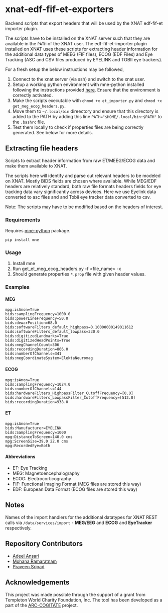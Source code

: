 # xnat-edf-fif-et-exporters
Backend scripts that export headers that will be used by the XNAT edf-fif-et importer plugin. 

The scripts have to be installed on the XNAT server such that they are available in the `PATH` of the XNAT user. The edf-fif-et-importer plugin installed on XNAT uses these scripts for extracting header information for the additional data types of MEEG (FIF files), ECOG (EDF Files) and Eye Tracking (ASC and CSV files produced by EYELINK and TOBII eye trackers).

For a fresh setup the below instructions may be followed,

1. Connect to the xnat server (via ssh) and switch to the xnat user.
2. Setup a working python environment with mne-python installed following the instructions provided [here](https://mne.tools/stable/install/manual_install.html). Ensure that the environment is correctly activated.
3. Make the scripts executable with `chmod +x et_importer.py` and `chmod +x get_meg_ecog_headers.py`.
4. Move them to `~/.local/bin` direectory and ensure that this directory is added to the PATH by adding this line `PATH="$HOME/.local/bin:$PATH"` to the `.bashrc` file.
5. Test them locally to check if properties files are being correctly generated. See below for more details.

## Extracting file headers
Scripts to extract header information from raw ET/MEEG/ECOG data and make them available to XNAT.

The scripts here will identify and parse out relevant headers to be modeled on XNAT. Mostly BIDS fields are chosen where available. While MEG/EDF headers are relatively standard, both raw file formats headers fields for eye tracking data vary significantly across devices. Here we use Eyelink data converted to asc files and and Tobii eye tracker data converted to csv.

Note: The scripts may have to be modified based on the headers of interest.

### Requirements
Requires [mne-python](https://mne.tools/stable/install/index.html) package.

`pip install mne`

### Usage

1. Install mne
2. Run get_et_meg_ecog_headers.py -f <file_name> -x
3. Should generate properties `*.prop` file with given header values.

### Examples

#### MEG

```
mpg:isAnon=True
bids:samplingFrequency=1000.0
bids:powerLineFrequency=50.0
bids:dewarPosition=68.0
bids:softwareFilters_default_highpass=0.10000000149011612
bids:softwareFilters_default_lowpass=330.0
bids:digitizedLandmarks=True
bids:digitizedHeadPoints=True
bids:megChannelCount=306
bids:recordingDuration=866.0
bids:numberOfChannels=341
bids:megCoordinateSystem=ElektaNeuromag
```

#### ECOG

```
mpg:isAnon=True
bids:samplingFrequency=1024.0
bids:numberOfChannels=144
bids:hardwareFilters_HighpassFilter_CutoffFrequency=[0.0]
bids:hardwareFilters_LowpassFilter_CutoffFrequency=[512.0]
bids:recordingDuration=938.0
```

#### ET

```
mpg:isAnon=True
bids:Manufacturer=EYELINK
bids:SamplingFrequency=1000
mpg:DistanceToScreen=140.0 cms
mpg:ScreenSize=39.0 22.0 cms
mpg:RecordedEye=Both
```

#### Abbreviations

- ET: Eye Tracking
- MEG: Magnetoencephalography
- ECOG: Electrocorticography
- FIF: Functional Imaging Format (MEG files are stored this way)
- EDF: European Data Format (ECOG files are stored this way)

## Notes
Names of the import handlers for the additional datatypes for XNAT REST calls via `/data/services/import` - **MEG/EEG** and **ECOG** and **EyeTracker** respectively.

## Repository Contributors
- [Adeel Ansari](https://github.com/adeel-ansari)
- [Mohana Ramaratnam](https://github.com/mohanakannan9)
- [Praveen Sripad](https://github.com/pravsripad)

## Acknowledgements
This project was made possible through the support of a grant from Templeton World Charity Foundation, Inc. The tool has been developed as a part of the [ARC-COGITATE](https://www.arc-cogitate.com/) project.
